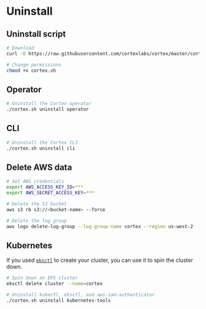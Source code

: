 # Uninstall

## Uninstall script

<!-- CORTEX_VERSION_MINOR -->

```bash
# Download
curl -O https://raw.githubusercontent.com/cortexlabs/cortex/master/cortex.sh

# Change permissions
chmod +x cortex.sh
```

## Operator

```bash
# Uninstall the Cortex operator
./cortex.sh uninstall operator
```

## CLI

```bash
# Uninstall the Cortex CLI
./cortex.sh uninstall cli
```

## Delete AWS data

```bash
# Set AWS credentials
export AWS_ACCESS_KEY_ID=***
export AWS_SECRET_ACCESS_KEY=***

# Delete the S3 bucket
aws s3 rb s3://<bucket-name> --force

# Delete the log group
aws logs delete-log-group --log-group-name cortex --region us-west-2
```

## Kubernetes

If you used [`eksctl`](https://eksctl.io) to create your cluster, you can use it to spin the cluster down.

```bash
# Spin down an EKS cluster
eksctl delete cluster --name=cortex

# Uninstall kubectl, eksctl, and aws-iam-authenticator
./cortex.sh uninstall kubernetes-tools
```
